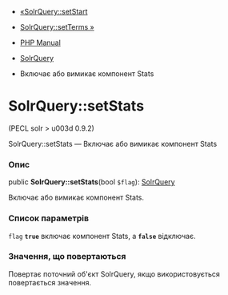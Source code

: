- [«SolrQuery::setStart](solrquery.setstart.md)
- [SolrQuery::setTerms »](solrquery.setterms.md)

- [PHP Manual](index.md)
- [SolrQuery](class.solrquery.md)
- Включає або вимикає компонент Stats

# SolrQuery::setStats

(PECL solr \> u003d 0.9.2)

SolrQuery::setStats — Включає або вимикає компонент Stats

### Опис

public **SolrQuery::setStats**(bool `$flag`):
[SolrQuery](class.solrquery.md)

Включає або вимикає компонент Stats.

### Список параметрів

`flag`
**`true`** включає компонент Stats, а **`false`** відключає.

### Значення, що повертаються

Повертає поточний об'єкт SolrQuery, якщо використовується повертається
значення.
